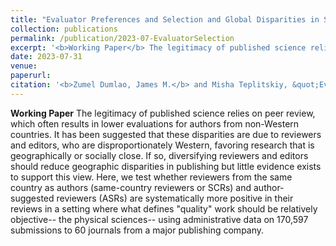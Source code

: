 ```yaml
---
title: "Evaluator Preferences and Selection and Global Disparities in Science Publishing"
collection: publications
permalink: /publication/2023-07-EvaluatorSelection
excerpt: '<b>Working Paper</b> The legitimacy of published science relies on peer review, which often results in lower evaluations for authors from non-Western countries. It has been suggested that these disparities are due to reviewers and editors, who are disproportionately Western, favoring research that is geographically or socially close. If so, diversifying reviewers and editors should reduce geographic disparities in publishing but little evidence exists to support this view. Here, we test whether reviewers from the same country as authors (same-country reviewers or SCRs) and author-suggested reviewers (ASRs) are systematically more positive in their reviews in a setting where what defines "quality" work should be relatively objective-- the physical sciences-- using administrative data on 170,597 submissions to 60 journals from a major publishing company.'
date: 2023-07-31
venue:
paperurl: 
citation: '<b>Zumel Dumlao, James M.</b> and Misha Teplitskiy, &quot;Evaluator Preferences and Selection and Global Disparities in Science Publishing&quot; (2023). <i> Working Paper</i>.'
---
```

<b>Working Paper</b> The legitimacy of published science relies on peer review, which often results in lower evaluations for authors from non-Western countries. It has been suggested that these disparities are due to reviewers and editors, who are disproportionately Western, favoring research that is geographically or socially close. If so, diversifying reviewers and editors should reduce geographic disparities in publishing but little evidence exists to support this view. Here, we test whether reviewers from the same country as authors (same-country reviewers or SCRs) and author-suggested reviewers (ASRs) are systematically more positive in their reviews in a setting where what defines "quality" work should be relatively objective-- the physical sciences-- using administrative data on 170,597 submissions to 60 journals from a major publishing company.